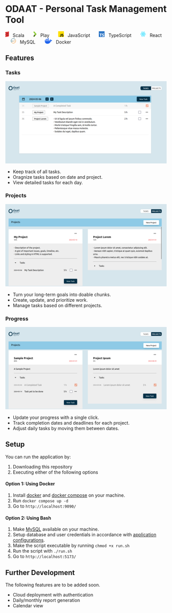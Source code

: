 # ODAAT - Personal Task Management Tool

<section>
    <img style="height:18px;" src="./readme_images/scala.png" />
    <span style="">&nbsp; Scala &nbsp; &nbsp; &nbsp; </span>
    <img style="height:18px; " src="./readme_images/play.png" />
    <span style="">&nbsp; Play &nbsp; &nbsp; &nbsp; </span>
    <img style="height:18px; " src="./readme_images/js.png" />
    <span style="">&nbsp; JavaScript &nbsp; &nbsp; &nbsp; </span>
    <img style="height:18px; " src="./readme_images/ts.png" />
    <span style="">&nbsp; TypeScript &nbsp; &nbsp; &nbsp; </span>
    <img style="height:18px; " src="./readme_images/react.png" />
    <span style="">&nbsp; React &nbsp; &nbsp; &nbsp; </span>
    <img style="height:18px; " src="./readme_images/mysql.png" />
    <span style="">&nbsp; MySQL &nbsp; &nbsp; &nbsp; </span>
    <img style="height:18px; " src="./readme_images/docker.png" />
    <span style="">&nbsp; Docker &nbsp; &nbsp; &nbsp; </span>
</section>

## Features

### Tasks
![Task Page](./readme_images/task.png)
- Keep track of all tasks.
- Oragnize tasks based on date and project.
- View detailed tasks for each day.

### Projects
![Project Page](./readme_images/project.png)
- Turn your long-term goals into doable chunks.
- Create, update, and prioritize work.
- Manage tasks based on different projects.

### Progress
![Progress Page](./readme_images/progress.png)
- Update your progress with a single click.
- Track completion dates and deadlines for each project.
- Adjust daily tasks by moving them between dates.

## Setup
You can run the application by:
1. Downloading this repository
2. Executing either of the following options

#### Option 1: Using Docker
1. Install [docker](https://docs.docker.com/engine/install/) and [docker compose](https://docs.docker.com/compose/install/) on your machine.
2. Run `docker compose up -d`
3. Go to `http://localhost:9090/`

#### Option 2: Using Bash
1. Make [MySQL](https://www.mysql.com/) available on your machine.
2. Setup database and user credentials in accordance with [application configurations](https://github.com/swunoo/odaat/blob/main/server/odaat-server/conf/application.conf).
3. Make the script executable by running `chmod +x run.sh`
4. Run the script with `./run.sh`
3. Go to `http://localhost:5173/`

## Further Development
The following features are to be added soon.
- Cloud deployment with authentication
- Daily/monthly report generation
- Calendar view
